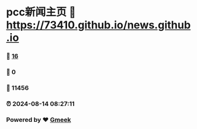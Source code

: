# pcc新闻主页 :link: https://73410.github.io/news.github.io 
### :page_facing_up: [16](https://73410.github.io/news.github.io/tag.html) 
### :speech_balloon: 0 
### :hibiscus: 11456 
### :alarm_clock: 2024-08-14 08:27:11 
### Powered by :heart: [Gmeek](https://github.com/Meekdai/Gmeek)
